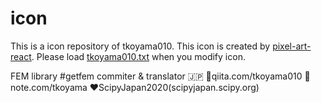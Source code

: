 # icon
This is a icon repository of tkoyama010. This icon is created by [pixel-art-react](https://github.com/jvalen/pixel-art-react). Please load [tkoyama010.txt](tkoyama010.txt) when you modify icon.

FEM  library  #getfem commiter & translator 🇯🇵
📝qiita.com/tkoyama010
📝note.com/tkoyama
❤ScipyJapan2020(scipyjapan.scipy.org)
